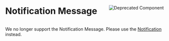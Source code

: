 <div style="display: inline-flex; align-items: center; justify-content: space-between; width: 100%;">
    <h1>Notification Message</h1>
    <img src="assets/deprecated.png" alt="Deprecated Component" />
</div>

We no longer support the Notification Message. Please use the [Notification](?path=/docs/beta-components-notification--standard) instead.

